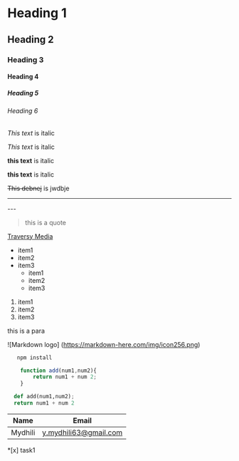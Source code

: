 <!--Headings-->

# Heading 1

## Heading 2

### Heading 3

#### Heading 4

##### Heading 5

###### Heading 6

<!--Italics-->

_This text_ is italic <!--instead of underscore we can use * -->

_This text_ is italic

<!--strong-->

**this text** is italic

**this text** is italic

<!--strikethrough-->

~~This debnej~~ is jwdbje

<!--Horizontal rule-->

---

--- <!--i used underscore here but after saving it changed-->

<!--Blockquote-->

> this is a quote

<!--Links-->

[Traversy Media](https://youtube.com/shorts/9I6oA3Y81Ms?feature=share "Traversy Media")

<!--ul-->

- item1
- item2
- item3
  - item1
  - item2
  - item3

<!--ol-->

1. item1
2. item2
3. item3

<!--inline code block-->

<p>this is a para</p>

<!--images-->

![Markdown logo]
(https://markdown-here.com/img/icon256.png)

<!--Github markdown-->

<!--code blocks-->

```bash
   npm install
```

```javascript
    function add(num1,num2){
        return num1 + num 2;
    }
```

```python
  def add(num1,num2);
  return num1 + num 2

```

<!--Tables-->

| Name    | Email                 |
| ------- | --------------------- |
| Mydhili | y.mydhili63@gmail.com |

<!--task list-->

\*[x] task1
